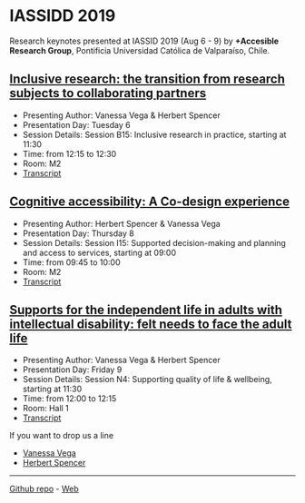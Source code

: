 # IASSIDD 2019

Research keynotes presented at IASSID 2019 (Aug 6 - 9) by **+Accesible Research Group**, Pontificia Universidad Católica de Valparaíso, Chile.

## [Inclusive research: the transition from research subjects to collaborating partners](https://docs.google.com/presentation/d/1aAvjA6dHqw5TH0gulv-8CXCEv3gvL2EYiGF2YGxfh64/edit?usp=sharing)
- Presenting Author: Vanessa Vega & Herbert Spencer
- Presentation Day: Tuesday 6 
- Session Details: Session B15: Inclusive research in practice, starting at 11:30
- Time: from 12:15 to 12:30
- Room: M2
- [Transcript](https://docs.google.com/document/d/e/2PACX-1vQ7irSO19rXIKESutKdk1VlRfNcZyuwyeP7SDsR-gF6cQ8sNWIqUMdIvQ_ZtULyjCZOaOvZ6rx9THNL/pub)

## [Cognitive accessibility: A Co-design experience](https://docs.google.com/presentation/d/1IsLEDm0_5oNJSUB3Ra47Fn5ck6uaLGHDcyl3tpIL9bI/edit?usp=sharing)
- Presenting Author: Herbert Spencer & Vanessa Vega
- Presentation Day: Thursday 8
- Session Details: Session I15: Supported decision-making and planning and access to services, starting at 09:00
- Time: from 09:45 to 10:00
- Room: M2
- [Transcript](https://docs.google.com/document/d/e/2PACX-1vQ6k44lM0IWOqS19TLAIEucFbgeFE2vDiwpatgS4Oc098mjIn2t8gTgDD2NF7zeiahVQmpj_X_e_18G/pub)

## [Supports for the independent life in adults with intellectual disability: felt needs to face the adult life](https://docs.google.com/presentation/d/1lFSciEEZNbhAejfaEzqF2ZzUGDebZ2rWSZ15qDbpn54/edit?usp=sharing)
- Presenting Author: Vanessa Vega & Herbert Spencer
- Presentation Day: Friday 9
- Session Details: Session N4: Supporting quality of life & wellbeing, starting at 11:30
- Time: from 12:00 to 12:15
- Room: Hall 1
- [Transcript](https://docs.google.com/document/d/e/2PACX-1vQeUX7y2ekhVqxu-4knFD7rFbWL8W9fluptEHTre3fUxOgDoTNaBLtJ6Vb3Q8vHnfwyJT9-_f4RE2VR/pub) 


If you want to drop us a line
- [Vanessa Vega](mailto:vanessa.vega@pucv.cl?subject='IASSID2019')
- [Herbert Spencer](mailto:hspencer@ead.cl?subject='IASSID2019')

----
[Github repo](https://github.com/mas-accesible/IASSIDD) - [Web](https://mas-accesible.github.io/IASSIDD)
